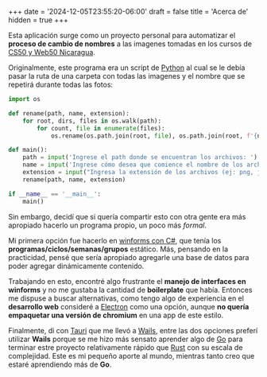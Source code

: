 +++
date = '2024-12-05T23:55:20-06:00'
draft = false
title = 'Acerca de'
hidden = true
+++

Esta aplicación surge como un proyecto personal para automatizar el **proceso de cambio de nombres**
a las imagenes tomadas en los cursos de [CS50 y Web50 Nicaragua](https://code-fu.net.ni/).


Originalmente, este programa era un script de [Python](https://www.python.org/) 
al cual se le debía pasar la ruta de una carpeta con todas las imagenes y el nombre que se repetirá
durante todas las fotos:


```python
import os

def rename(path, name, extension):
    for root, dirs, files in os.walk(path):
        for count, file in enumerate(files):
            os.rename(os.path.join(root, file), os.path.join(root, f'{name}{count+1}.{extension}'))

def main():
    path = input('Ingrese el path donde se encuentran los archivos: ')
    name = input('Ingrese cómo desea que comience el nombre de los archivos: ')
    extension = input("Ingresa la extensión de los archivos (ej: png, jpg, txt, etc): ")
    rename(path, name, extension)

if __name__ == '__main__':
    main()
```

Sin embargo, decidí que si quería compartir esto con otra gente era más apropiado hacerlo un programa propio,
un poco más *formal*. 

Mi primera opción fue hacerlo en [winforms con C#](https://github.com/Auntjoestar/CS50-Name-Changer), que tenía los **programas/ciclos/semanas/grupos** estático. Más, pensando en la practicidad, pensé que sería apropiado agregarle una base de datos para poder agregar dinámicamente contenido.

Trabajando en esto, encontré algo frustrante el **manejo de interfaces en winforms** y no me gustaba la cantidad de **boilerplate** que había. Entonces me dispuse a buscar alternativas, como tengo algo de experiencia en el **desarrollo web** consideré a [Electron](https://www.electronjs.org/) como una opción, aunque **no quería empaquetar una versión de chromium** en una app de este estilo.

Finalmente, di con [Tauri](https://v2.tauri.app/) que me llevó a [Wails](https://wails.io/), entre las dos opciones preferí utilizar **Wails** porque se me hizo más sensato aprender algo de [Go](https://go.dev/) para terminar estre proyecto relativamente rápido que [Rust](https://www.rust-lang.org/) con su escala de complejidad. Este es mi pequeño aporte al mundo, mientras tanto creo que estaré aprendiendo más de **Go**.